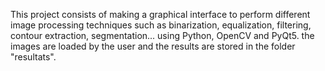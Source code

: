 This project consists of making a graphical interface to perform different image processing techniques such as binarization, equalization, filtering, contour extraction, segmentation... using Python, OpenCV and PyQt5.
the images are loaded by the user and the results are stored in the folder "resultats".
